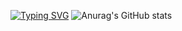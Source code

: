 [![Typing SVG](https://readme-typing-svg.herokuapp.com?color=%66ff00&lines=Computer+science+student)](https://git.io/typing-svg)
![Anurag's GitHub stats](https://github-readme-stats.vercel.app/api?username=MrZyablik&show_icons=true&theme=merko)
